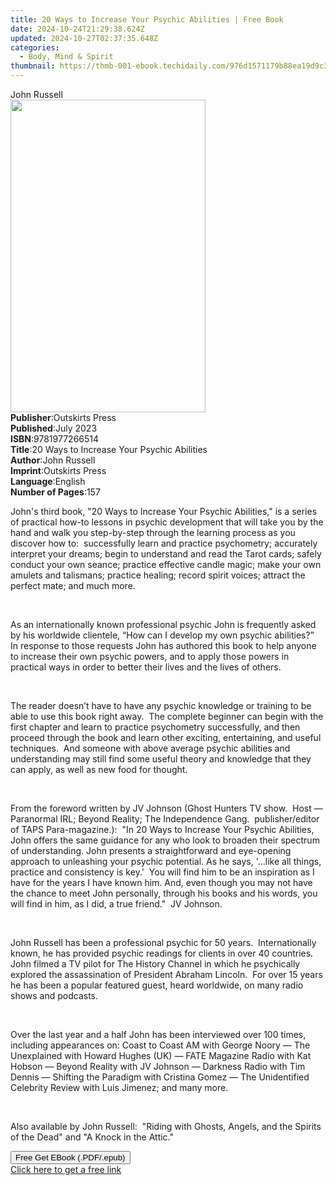 ```yaml
---
title: 20 Ways to Increase Your Psychic Abilities | Free Book
date: 2024-10-24T21:29:38.624Z
updated: 2024-10-27T02:37:35.648Z
categories:
  - Body, Mind & Spirit
thumbnail: https://thmb-001-ebook.techidaily.com/976d1571179b88ea19d9c33a5d5d0a3fdebab310ddd8d3141385f0d7be9476b9.jpg
---
```

<main id="book-container">
  <div class="flex flex-col">
    <div class="book-brief flex-1 py-6 px-4 sm:p-6 md:py-10 md:px-8">
      <!-- brief-->
      <div class="book-brief-main">John Russell</div>
    </div>
    <div
      class="book-meta-info flex-1 grid gap-4 col-start-1 col-end-3 row-start-1 sm:mb-6 sm:grid-cols-4 lg:gap-6 lg:col-start-2 lg:row-end-6 lg:row-span-6 lg:mb-0"
    >
      <div
        class="book-meta-info-left place-content-center mt-4 p-4 text-sm leading-6 col-start-2 col-span-2 dark:text-slate-400"
      >
        <img
          class="w-full h-500 object-cover rounded-lg sm:h-255 sm:col-span-2 lg:col-span-full"
          src="https://img-001-ebook.techidaily.com/00d6c0bc4e48cdc673107b9fd75a2199b8289071acdb783ab8eca8d3db8de6d4.jpg"
          alt=""
          width="312"
          height="500"
        />
      </div>
      <div
        class="book-meta-info-right mt-2 col-start-1 row-start-2 col-span-3 self-center"
      >
        <!-- meta data  -->
        <div class="flex flex-col px-4 md:px-8">
          <div class="flex-1">
            <strong>Publisher</strong>:<span class="px-2">Outskirts Press</span>
          </div>
          <div class="flex-1">
            <strong>Published</strong>:<span class="px-2">July 2023</span>
          </div>
          <div class="flex-1">
            <strong>ISBN</strong>:<span class="px-2">9781977266514</span>
          </div>
          <div class="flex-1">
            <strong>Title</strong>:<span class="px-2"
              >20 Ways to Increase Your Psychic Abilities</span
            >
          </div>
          <div class="flex-1">
            <strong>Author</strong>:<span class="px-2">John Russell</span>
          </div>
          <div class="flex-1">
            <strong>Imprint</strong>:<span class="px-2">Outskirts Press</span>
          </div>
          <div class="flex-1">
            <strong>Language</strong>:<span class="px-2">English</span>
          </div>
          <div class="flex-1">
            <strong>Number of Pages</strong>:<span class="px-2">157</span>
          </div>
        </div>
      </div>
    </div>
    <div class="book-description flex-1 py-6 px-4 sm:p-6 md:py-10 md:px-8">
      <div class="book-description-main">
        <div accordion-content="" id="description">
          <p>
            John's third book, "20 Ways to Increase Your Psychic Abilities," is
            a series of practical how-to lessons in psychic development that
            will take you by the hand and walk you step-by-step through the
            learning process as you discover how to:&nbsp; successfully learn
            and practice psychometry; accurately interpret your dreams; begin to
            understand and read the Tarot cards; safely conduct your own seance;
            practice effective candle magic; make your own amulets and
            talismans; practice healing; record spirit voices; attract the
            perfect mate; and much more.
          </p>
          <p><br /></p>
          <p>
            As an internationally known professional psychic John is frequently
            asked by his worldwide clientele, “How can I develop my own psychic
            abilities?”&nbsp; In response to those requests John has authored
            this book to help anyone to increase their own psychic powers, and
            to apply those powers in practical ways in order to better their
            lives and the lives of others.
          </p>
          <p><br /></p>
          <p>
            The reader doesn’t have to have any psychic knowledge or training to
            be able to use this book right away.&nbsp; The complete beginner can
            begin with the first chapter and learn to practice psychometry
            successfully, and then proceed through the book and learn other
            exciting, entertaining, and useful techniques.&nbsp; And someone
            with above average psychic abilities and understanding may still
            find some useful theory and knowledge that they can apply, as well
            as new food for thought.
          </p>
          <p><br /></p>
          <p>
            From the foreword written by JV Johnson (Ghost Hunters TV
            show.&nbsp; Host — Paranormal IRL; Beyond Reality; The Independence
            Gang.&nbsp; publisher/editor of TAPS Para-magazine.):&nbsp; "In 20
            Ways to Increase Your Psychic Abilities, John offers the same
            guidance for any who look to broaden their spectrum of
            understanding. John presents a straightforward and eye-opening
            approach to unleashing your psychic potential. As he says, '…like
            all things, practice and consistency is key.'&nbsp; You will find
            him to be an inspiration as I have for the years I have known him.
            And, even though you may not have the chance to meet John
            personally, through his books and his words, you will find in him,
            as I did, a true friend."&nbsp; JV Johnson.
          </p>
          <p><br /></p>
          <p>
            John Russell has been a professional psychic for 50 years.&nbsp;
            Internationally known, he has provided psychic readings for clients
            in over 40 countries.&nbsp; John filmed a TV pilot for The History
            Channel in which he psychically explored the assassination of
            President Abraham Lincoln.&nbsp; For over 15 years he has been a
            popular featured guest, heard worldwide, on many radio shows and
            podcasts.
          </p>
          <p><br /></p>
          <p>
            Over the last year and a half John has been interviewed over 100
            times, including appearances on: Coast to Coast AM with George Noory
            — The Unexplained with Howard Hughes (UK) — FATE Magazine Radio with
            Kat Hobson — Beyond Reality with JV Johnson — Darkness Radio with
            Tim Dennis — Shifting the Paradigm with Cristina Gomez — The
            Unidentified Celebrity Review with Luis Jimenez; and many more.
          </p>
          <p><br /></p>
          <p>
            Also available by John Russell:&nbsp; "Riding with Ghosts, Angels,
            and the Spirits of the Dead" and "A Knock in the Attic."
          </p>
        </div>
        <div class="accordion-fader"></div>
      </div>
    </div>
    <div class="book-excerpts flex-1 py-6 px-4 sm:p-6 md:py-10 md:px-8"></div>
    <div
      class="book-about-author flex-1 py-6 px-4 sm:p-6 md:py-10 md:px-8"
    ></div>
    <div class="book-free-get flex-1 py-6 px-4 sm:p-6 md:py-10 md:px-8">
      <button
        id="btn-free-get"
        class="bg-blue-500 hover:bg-blue-700 text-white font-bold py-2 px-4 rounded"
      >
        Free Get EBook (.PDF/.epub)
      </button>
      <div id="countdown-display" class="px-2 text-lg mt-2"></div>
      <a
        id="free-link"
        class="hidden bg-blue-500 hover:bg-blue-700 text-white font-bold py-2 px-4 rounded"
        href="https://www.ebooks.com/en-us/book/211011879/20-ways-to-increase-your-psychic-abilities/john-russell/"
        target="_blank"
        >Click here to get a free link</a
      >
    </div>
    <script>
      let countdownTime = 0;
      let countdownInterval = null;
      document
        .getElementById('btn-free-get')
        .addEventListener('click', startCountdown);
      function startCountdown() {
        countdownTime = new Date().getTime() + 60000 * 3;
        countdownInterval = setInterval(updateCountdown, 1000);
        document.getElementById('btn-free-get').disabled = true;
        document
          .getElementById('btn-free-get')
          .classList.add('bg-gray-500', 'cursor-not-allowed');
      }
      function updateCountdown() {
        let currentTime = new Date().getTime();
        let timeLeft = countdownTime - currentTime;
        let secondsLeft = Math.floor(timeLeft / 1000);
        document.getElementById('countdown-display').innerHTML =
          `Remaining time: ${secondsLeft} seconds.`;
        if (secondsLeft <= 0) {
          clearInterval(countdownInterval);
          document.getElementById('btn-free-get').classList.add('hidden');
          document.getElementById('free-link').classList.remove('hidden');
          document.getElementById('countdown-display').innerHTML = '';
        }
      }
    </script>
  </div>
</main>

<ins class="adsbygoogle"
      style="display:block"
      data-ad-client="ca-pub-7571918770474297"
      data-ad-slot="8358498916"
      data-ad-format="auto"
      data-full-width-responsive="true"></ins>
    